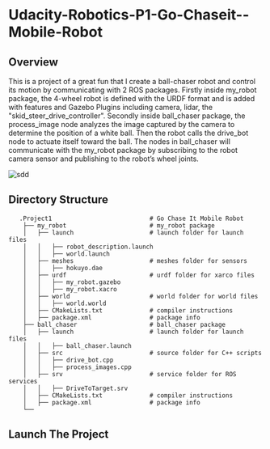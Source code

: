 # Udacity-Robotics-P1-Go-Chaseit--Mobile-Robot


## Overview
This is a project of a great fun that I create a ball-chaser robot and control its motion by communicating with 2 ROS packages. Firstly inside my_robot package, the 4-wheel robot is defined with the URDF format and is added with features and Gazebo Plugins including camera, lidar, the "skid_steer_drive_controller". Secondly inside ball_chaser package, the process_image node analyzes the image captured by the camera to determine the position of a white ball. Then the robot calls the drive_bot node to actuate itself toward the ball. The nodes in ball_chaser will communicate with the my_robot package by subscribing to the robot camera sensor and publishing to the robot’s wheel joints.

![sdd](https://user-images.githubusercontent.com/48291391/61405312-7b1cca80-a8a7-11e9-9793-5c43851a68b3.gif)

## Directory Structure
```
   .Project1                           # Go Chase It Mobile Robot
    ├── my_robot                       # my_robot package                   
    │   ├── launch                     # launch folder for launch files   
    │   │   ├── robot_description.launch
    │   │   ├── world.launch
    │   ├── meshes                     # meshes folder for sensors
    │   │   ├── hokuyo.dae
    │   ├── urdf                       # urdf folder for xarco files
    │   │   ├── my_robot.gazebo
    │   │   ├── my_robot.xacro
    │   ├── world                      # world folder for world files
    │   │   ├── world.world
    │   ├── CMakeLists.txt             # compiler instructions
    │   ├── package.xml                # package info
    ├── ball_chaser                    # ball_chaser package                   
    │   ├── launch                     # launch folder for launch files   
    │   │   ├── ball_chaser.launch
    │   ├── src                        # source folder for C++ scripts
    │   │   ├── drive_bot.cpp
    │   │   ├── process_images.cpp
    │   ├── srv                        # service folder for ROS services
    │   │   ├── DriveToTarget.srv
    │   ├── CMakeLists.txt             # compiler instructions
    │   ├── package.xml                # package info                  
    └──                              
```
## Launch The Project




